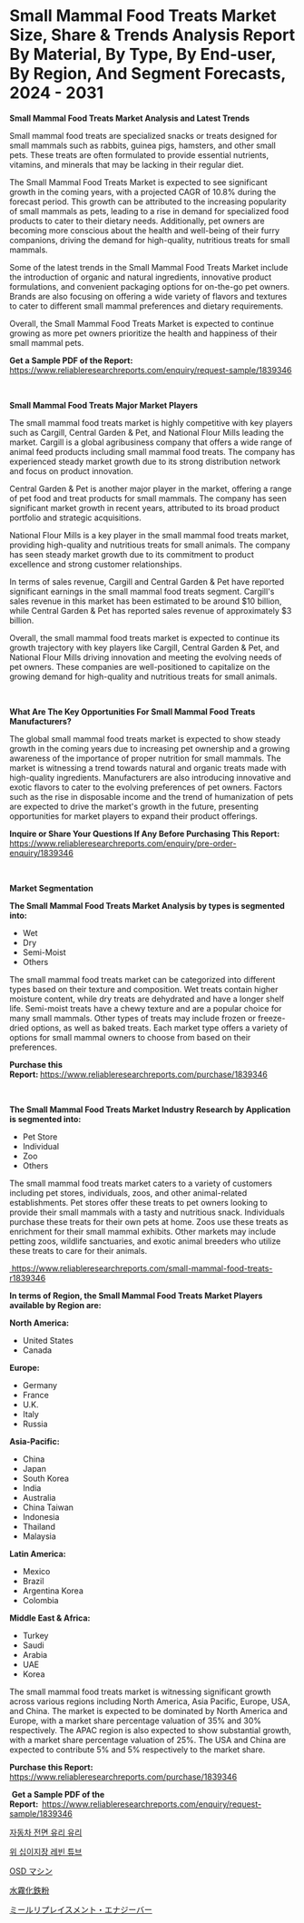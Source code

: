 <p><h1>Small Mammal Food Treats Market Size, Share & Trends Analysis Report By Material, By Type, By End-user, By Region, And Segment Forecasts, 2024 - 2031</h1></p><p><strong>Small Mammal Food Treats Market Analysis and Latest Trends</strong></p>
<p><p>Small mammal food treats are specialized snacks or treats designed for small mammals such as rabbits, guinea pigs, hamsters, and other small pets. These treats are often formulated to provide essential nutrients, vitamins, and minerals that may be lacking in their regular diet. </p><p>The Small Mammal Food Treats Market is expected to see significant growth in the coming years, with a projected CAGR of 10.8% during the forecast period. This growth can be attributed to the increasing popularity of small mammals as pets, leading to a rise in demand for specialized food products to cater to their dietary needs. Additionally, pet owners are becoming more conscious about the health and well-being of their furry companions, driving the demand for high-quality, nutritious treats for small mammals.</p><p>Some of the latest trends in the Small Mammal Food Treats Market include the introduction of organic and natural ingredients, innovative product formulations, and convenient packaging options for on-the-go pet owners. Brands are also focusing on offering a wide variety of flavors and textures to cater to different small mammal preferences and dietary requirements.</p><p>Overall, the Small Mammal Food Treats Market is expected to continue growing as more pet owners prioritize the health and happiness of their small mammal pets.</p></p>
<p><strong>Get a Sample PDF of the Report:&nbsp;</strong> <a href="https://www.reliableresearchreports.com/enquiry/request-sample/1839346">https://www.reliableresearchreports.com/enquiry/request-sample/1839346</a></p>
<p>&nbsp;</p>
<p><strong>Small Mammal Food Treats Major Market Players</strong></p>
<p><p>The small mammal food treats market is highly competitive with key players such as Cargill, Central Garden & Pet, and National Flour Mills leading the market. Cargill is a global agribusiness company that offers a wide range of animal feed products including small mammal food treats. The company has experienced steady market growth due to its strong distribution network and focus on product innovation.</p><p>Central Garden & Pet is another major player in the market, offering a range of pet food and treat products for small mammals. The company has seen significant market growth in recent years, attributed to its broad product portfolio and strategic acquisitions.</p><p>National Flour Mills is a key player in the small mammal food treats market, providing high-quality and nutritious treats for small animals. The company has seen steady market growth due to its commitment to product excellence and strong customer relationships.</p><p>In terms of sales revenue, Cargill and Central Garden & Pet have reported significant earnings in the small mammal food treats segment. Cargill's sales revenue in this market has been estimated to be around $10 billion, while Central Garden & Pet has reported sales revenue of approximately $3 billion.</p><p>Overall, the small mammal food treats market is expected to continue its growth trajectory with key players like Cargill, Central Garden & Pet, and National Flour Mills driving innovation and meeting the evolving needs of pet owners. These companies are well-positioned to capitalize on the growing demand for high-quality and nutritious treats for small animals.</p></p>
<p>&nbsp;</p>
<p><strong>What Are The Key Opportunities For Small Mammal Food Treats Manufacturers?</strong></p>
<p><p>The global small mammal food treats market is expected to show steady growth in the coming years due to increasing pet ownership and a growing awareness of the importance of proper nutrition for small mammals. The market is witnessing a trend towards natural and organic treats made with high-quality ingredients. Manufacturers are also introducing innovative and exotic flavors to cater to the evolving preferences of pet owners. Factors such as the rise in disposable income and the trend of humanization of pets are expected to drive the market's growth in the future, presenting opportunities for market players to expand their product offerings.</p></p>
<p><strong>Inquire or Share Your Questions If Any Before Purchasing This Report:</strong> <a href="https://www.reliableresearchreports.com/enquiry/pre-order-enquiry/1839346">https://www.reliableresearchreports.com/enquiry/pre-order-enquiry/1839346</a></p>
<p>&nbsp;</p>
<p><strong>Market Segmentation</strong></p>
<p><strong>The Small Mammal Food Treats Market Analysis by types is segmented into:</strong></p>
<p><ul><li>Wet</li><li>Dry</li><li>Semi-Moist</li><li>Others</li></ul></p>
<p><p>The small mammal food treats market can be categorized into different types based on their texture and composition. Wet treats contain higher moisture content, while dry treats are dehydrated and have a longer shelf life. Semi-moist treats have a chewy texture and are a popular choice for many small mammals. Other types of treats may include frozen or freeze-dried options, as well as baked treats. Each market type offers a variety of options for small mammal owners to choose from based on their preferences.</p></p>
<p><strong>Purchase this Report:&nbsp;</strong><a href="https://www.reliableresearchreports.com/purchase/1839346">https://www.reliableresearchreports.com/purchase/1839346</a></p>
<p>&nbsp;</p>
<p><strong>The Small Mammal Food Treats Market Industry Research by Application is segmented into:</strong></p>
<p><ul><li>Pet Store</li><li>Individual</li><li>Zoo</li><li>Others</li></ul></p>
<p><p>The small mammal food treats market caters to a variety of customers including pet stores, individuals, zoos, and other animal-related establishments. Pet stores offer these treats to pet owners looking to provide their small mammals with a tasty and nutritious snack. Individuals purchase these treats for their own pets at home. Zoos use these treats as enrichment for their small mammal exhibits. Other markets may include petting zoos, wildlife sanctuaries, and exotic animal breeders who utilize these treats to care for their animals.</p></p>
<p><a href="https://www.reliableresearchreports.com/small-mammal-food-treats-r1839346">&nbsp;https://www.reliableresearchreports.com/small-mammal-food-treats-r1839346</a></p>
<p><strong>In terms of Region, the Small Mammal Food Treats Market Players available by Region are:</strong></p>
<p>
    <p> <strong> North America: </strong>
        <ul>
            <li>United States</li>
            <li>Canada</li>
        </ul>
        </p> 
    <p> <strong> Europe: </strong>
        <ul>
            <li>Germany</li>
            <li>France</li>
            <li>U.K.</li>
            <li>Italy</li>
            <li>Russia</li>
        </ul>
        </p> 
    <p> <strong> Asia-Pacific: </strong>
        <ul>
            <li>China</li>
            <li>Japan</li>
            <li>South Korea</li>
            <li>India</li>
            <li>Australia</li>
            <li>China Taiwan</li>
            <li>Indonesia</li>
            <li>Thailand</li>
            <li>Malaysia</li>
        </ul>
        </p> 
    <p> <strong> Latin America: </strong>
        <ul>
            <li>Mexico</li>
            <li>Brazil</li>
            <li>Argentina Korea</li>
            <li>Colombia</li>
        </ul>
        </p> 
    <p> <strong> Middle East & Africa: </strong>
        <ul>
            <li>Turkey</li>
            <li>Saudi</li>
            <li>Arabia</li>
            <li>UAE</li>
            <li>Korea</li>
        </ul>
    </p>
    </p>
<p><p>The small mammal food treats market is witnessing significant growth across various regions including North America, Asia Pacific, Europe, USA, and China. The market is expected to be dominated by North America and Europe, with a market share percentage valuation of 35% and 30% respectively. The APAC region is also expected to show substantial growth, with a market share percentage valuation of 25%. The USA and China are expected to contribute 5% and 5% respectively to the market share.</p></p>
<p><strong>Purchase this Report: </strong><a href="https://www.reliableresearchreports.com/purchase/1839346">https://www.reliableresearchreports.com/purchase/1839346</a></p>
<p>&nbsp;<strong>Get a Sample PDF of the Report:&nbsp;&nbsp;</strong><a href="https://www.reliableresearchreports.com/enquiry/request-sample/1839346">https://www.reliableresearchreports.com/enquiry/request-sample/1839346</a></p>
<p><strong></strong></p>
<p><p><a href="https://github.com/langcat852024/Market-Research-Report-List-1/blob/main/5704656153692.md">자동차 전면 유리 유리</a></p><p><a href="https://medium.com/@allisonkreiger/%EC%9C%84%EC%82%B0-%EC%8B%AD%EC%9D%B4%EC%A7%80%EC%9E%A5-%EB%A0%88%EB%B9%88%EA%B4%80-%EC%8B%9C%EC%9E%A5-%EC%82%B0%EC%97%85-%EB%8F%99%ED%96%A5-%EB%B0%8F-2024%EB%85%84%EB%B6%80%ED%84%B0-2031%EB%85%84%EA%B9%8C%EC%A7%80%EC%9D%98-%EC%98%88%EC%B8%A1-c722a8b17954">위 십이지장 레빈 튜브</a></p><p><a href="https://medium.com/@brucenichols644/osd%E6%A9%9F%E5%99%A8%E5%B8%82%E5%A0%B4%E3%81%AE%E4%BA%88%E6%B8%AC-%E5%B8%82%E5%A0%B4%E5%8B%95%E5%90%91-%E3%81%8A%E3%82%88%E3%81%B3%E5%BD%B1%E9%9F%BF%E5%88%86%E6%9E%90-2024%E5%B9%B4-2031%E5%B9%B4-c636ef01e23c">OSD マシン</a></p><p><a href="https://medium.com/@alfaro.etbn_52903/%E6%B0%B4%E3%81%AE%E5%8E%9F%E5%AD%90%E5%8C%96%E9%89%84%E7%B2%89%E5%B8%82%E5%A0%B4%E3%82%B7%E3%82%A7%E3%82%A2%E3%81%A8%E5%B8%82%E5%A0%B4%E5%88%86%E6%9E%90-%E6%88%90%E9%95%B7%E3%83%88%E3%83%AC%E3%83%B3%E3%83%89%E3%81%A8%E4%BA%88%E6%B8%AC-2024%E5%B9%B4%E3%81%8B%E3%82%892031%E5%B9%B4%E3%81%BE%E3%81%A7%E3%81%AE%E6%9C%9F%E9%96%93-4dc7d2732296">水霧化鉄粉</a></p><p><a href="https://github.com/KenyonJohns/Market-Research-Report-List-1/blob/main/5422084145437.md">ミールリプレイスメント・エナジーバー</a></p></p>